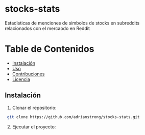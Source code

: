 # stocks-stats
Estadisticas de menciones de simbolos
de stocks en subreddits relacionados con el mercaodo en Reddit

# Table de Contenidos
- [Instalación](#instalacion)
- [Uso](#uso)
- [Contribuciones](#contribuciones)
- [Licencia](#licencia)

## Instalación
1. Clonar el repositorio:
```bash
 git clone https://github.com/adrianstrong/stocks-stats.git
```

2. Ejecutar el proyecto:
